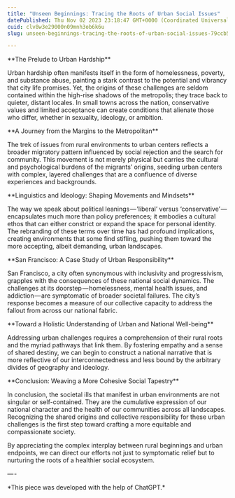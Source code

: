 ```yaml
---
title: "Unseen Beginnings: Tracing the Roots of Urban Social Issues"
datePublished: Thu Nov 02 2023 23:18:47 GMT+0000 (Coordinated Universal Time)
cuid: clv8w3e29000n09mnh3ob6k6u
slug: unseen-beginnings-tracing-the-roots-of-urban-social-issues-79ccb5752532

---
```


\*\*The Prelude to Urban Hardship\*\*

Urban hardship often manifests itself in the form of homelessness, poverty, and substance abuse, painting a stark contrast to the potential and vibrancy that city life promises. Yet, the origins of these challenges are seldom contained within the high-rise shadows of the metropolis; they trace back to quieter, distant locales. In small towns across the nation, conservative values and limited acceptance can create conditions that alienate those who differ, whether in sexuality, ideology, or ambition.

\*\*A Journey from the Margins to the Metropolitan\*\*

The trek of issues from rural environments to urban centers reflects a broader migratory pattern influenced by social rejection and the search for community. This movement is not merely physical but carries the cultural and psychological burdens of the migrants’ origins, seeding urban centers with complex, layered challenges that are a confluence of diverse experiences and backgrounds.

\*\*Linguistics and Ideology: Shaping Movements and Mindsets\*\*

The way we speak about political leanings — ’liberal’ versus ‘conservative’ — encapsulates much more than policy preferences; it embodies a cultural ethos that can either constrict or expand the space for personal identity. The rebranding of these terms over time has had profound implications, creating environments that some find stifling, pushing them toward the more accepting, albeit demanding, urban landscapes.

\*\*San Francisco: A Case Study of Urban Responsibility\*\*

San Francisco, a city often synonymous with inclusivity and progressivism, grapples with the consequences of these national social dynamics. The challenges at its doorstep — homelessness, mental health issues, and addiction — are symptomatic of broader societal failures. The city’s response becomes a measure of our collective capacity to address the fallout from across our national fabric.

\*\*Toward a Holistic Understanding of Urban and National Well-being\*\*

Addressing urban challenges requires a comprehension of their rural roots and the myriad pathways that link them. By fostering empathy and a sense of shared destiny, we can begin to construct a national narrative that is more reflective of our interconnectedness and less bound by the arbitrary divides of geography and ideology.

\*\*Conclusion: Weaving a More Cohesive Social Tapestry\*\*

In conclusion, the societal ills that manifest in urban environments are not singular or self-contained. They are the cumulative expression of our national character and the health of our communities across all landscapes. Recognizing the shared origins and collective responsibility for these urban challenges is the first step toward crafting a more equitable and compassionate society.

By appreciating the complex interplay between rural beginnings and urban endpoints, we can direct our efforts not just to symptomatic relief but to nurturing the roots of a healthier social ecosystem.

— -

\*This piece was developed with the help of ChatGPT.\*